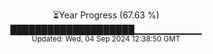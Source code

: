 <p align="center">
⏳Year Progress (67.63 %) <br>
████████████████████▁▁▁▁▁▁▁▁▁▁ <br>
<sub>Updated: Wed, 04 Sep 2024 12:38:50 GMT</sub>
</p>

